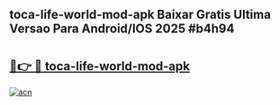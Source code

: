 ## toca-life-world-mod-apk Baixar Gratis Ultima Versao Para Android/IOS 2025 #b4h94

# <h2><a href="https://ainizakaria.my?title=toca-life-world-mod-apk&ref=20M">🔗👉 🔴 toca-life-world-mod-apk</a></h2>

[![acn](https://github.com/user-attachments/assets/0f9c940e-d8b0-45ae-aac7-cd30a18b3e1c)](https://ainizakaria.my?title=toca-life-world-mod-apk&ref=20M)

